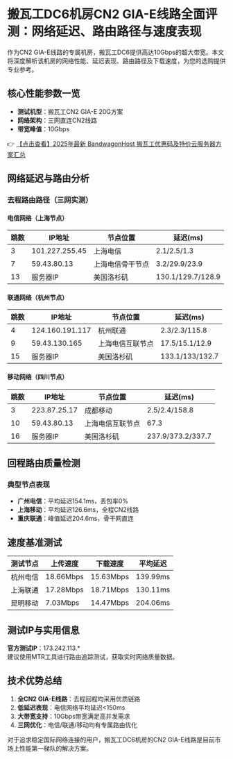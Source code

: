 # 搬瓦工DC6机房CN2 GIA-E线路全面评测：网络延迟、路由路径与速度表现

作为CN2 GIA-E线路的专属机房，搬瓦工DC6提供高达10Gbps的超大带宽。本文将深度解析该机房的网络性能、延迟表现、路由路径及下载速度，为您的选购提供专业参考。

## 核心性能参数一览
- **测试机型**：搬瓦工CN2 GIA-E 20G方案
- **网络架构**：三网直连CN2线路
- **带宽峰值**：10Gbps

👉 [【点击查看】2025年最新 BandwagonHost 搬瓦工优惠码及特价云服务器方案汇总](https://bit.ly/banwagon)

## 网络延迟与路由分析
### 去程路由路径（三网实测）

#### 电信网络（上海节点）
| 跳数 | IP地址         | 节点位置           | 延迟(ms)       |
|------|----------------|--------------------|----------------|
| 3    | 101.227.255.45 | 上海电信           | 2.1/2.5/1.3    |
| 7    | 59.43.80.13    | 上海电信骨干节点   | 3.2/29.9/23.9  |
| 13   | 服务器IP       | 美国洛杉矶         | 130.1/129.7/128.9 |

#### 联通网络（杭州节点）
| 跳数 | IP地址         | 节点位置           | 延迟(ms)       |
|------|----------------|--------------------|----------------|
| 4    | 124.160.191.117| 杭州联通           | 2.3/2.3/115.8  |
| 9    | 59.43.130.165  | 上海电信互联节点   | 17.5/15.1/12.9 |
| 15   | 服务器IP       | 美国洛杉矶         | 133.1/133/132.7 |

#### 移动网络（四川节点）
| 跳数 | IP地址         | 节点位置           | 延迟(ms)        |
|------|----------------|--------------------|-----------------|
| 3    | 223.87.25.17   | 成都移动           | 2.5/2.4/158.8   |
| 10   | 59.43.80.13    | 上海电信互联节点   | 67.3            |
| 16   | 服务器IP       | 美国洛杉矶         | 237.9/373.2/337.7 |

## 回程路由质量检测
### 典型节点表现
- **广州电信**：平均延迟154.1ms，丢包率0%
- **上海移动**：平均延迟126.6ms，全程CN2线路
- **重庆联通**：峰值延迟204.6ms，骨干网直连

## 速度基准测试
| 测试节点   | 上传速度     | 下载速度     | 平均延迟    |
|------------|-------------|-------------|------------|
| 杭州电信   | 18.66Mbps   | 15.63Mbps   | 139.99ms   |
| 上海联通   | 17.28Mbps   | 18.71Mbps   | 130.11ms   |
| 昆明移动   | 7.03Mbps    | 14.47Mbps   | 204.06ms   |

## 测试IP与实用信息
**官方测试IP**：173.242.113.*  
建议使用MTR工具进行路由追踪测试，获取实时网络质量数据。

## 技术优势总结
1. **全CN2 GIA-E线路**：去程回程均采用优质链路
2. **低延迟表现**：电信网络平均延迟<150ms
3. **大带宽支持**：10Gbps带宽满足高并发需求
4. **三网优化**：电信/联通/移动均有专属路由优化

对于追求稳定国际网络连接的用户，搬瓦工DC6机房的CN2 GIA-E线路是目前市场上性能第一梯队的解决方案。